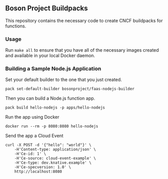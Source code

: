 ## Boson Project Buildpacks

This repository contains the necessary code to create CNCF buildpacks for functions.

### Usage

Run `make all` to ensure that you have all of the necessary images created
and available in your local Docker daemon.

### Building a Sample Node.js Application

Set your default builder to the one that you just created.

```console
pack set-default-builder bosonproject/faas-nodejs-builder
```

Then you can build a Node.js function app.

```console
pack build hello-nodejs -p apps/hello-nodejs
```

Run the app using Docker

```console
docker run --rm -p 8080:8080 hello-nodejs
```

Send the app a Cloud Event

```console
curl -X POST -d '{"hello": "world"}' \
    -H'Content-type: application/json' \
    -H'Ce-id: 1' \
    -H'Ce-source: cloud-event-example' \
    -H'Ce-type: dev.knative.example' \
    -H'Ce-specversion: 1.0' \
    http://localhost:8080
```
